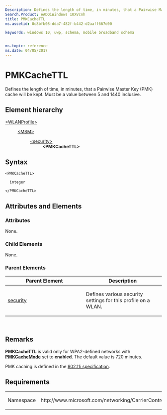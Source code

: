 ```yaml
---
Description: Defines the length of time, in minutes, that a Pairwise Master Key (PMK) cache will be kept.
Search.Product: eADQiWindows 10XVcnh
title: PMKCacheTTL
ms.assetid: 0c8bfb08-dda7-482f-b442-d2aaff667d00

keywords: windows 10, uwp, schema, mobile broadband schema


ms.topic: reference
ms.date: 04/05/2017
---
```


# PMKCacheTTL


Defines the length of time, in minutes, that a Pairwise Master Key (PMK) cache will be kept. Must be a value between 5 and 1440 inclusive.

## Element hierarchy

<dl>
<dt><a href="element-wlanprofile.md">&lt;WLANProfile&gt;</a></dt>
<dd>
<dl>
<dt><a href="element-msm.md">&lt;MSM&gt;</a></dt>
<dd>
<dl>
<dt><a href="element-security.md">&lt;security&gt;</a></dt>
<dd><b>&lt;PMKCacheTTL&gt;</b></dd>
</dl>
</dd>
</dl>
</dd>
</dl>

## Syntax

``` syntax
<PMKCacheTTL>

  integer

</PMKCacheTTL>
```

## Attributes and Elements


### Attributes

None.

### Child Elements

None.

### Parent Elements

<table>
<colgroup>
<col width="50%" />
<col width="50%" />
</colgroup>
<thead>
<tr class="header">
<th>Parent Element</th>
<th>Description</th>
</tr>
</thead>
<tbody>
<tr class="odd">
<td><a href="element-security.md">security</a> </td>
<td><p>Defines various security settings for this profile on a WLAN.</p></td>
</tr>
</tbody>
</table>

 

## Remarks

**PMKCacheTTL** is valid only for WPA2-defined networks with [**PMKCacheMode**](element-pmkcachemode.md) set to **enabled**. The default value is 720 minutes.

PMK caching is defined in the [802.11i specification](https://standards.ieee.org/getieee802/download/802.11i-2004.pdf).

## Requirements

<table>
<colgroup>
<col width="50%" />
<col width="50%" />
</colgroup>
<tbody>
<tr class="odd">
<td><p>Namespace</p></td>
<td><p>http://www.microsoft.com/networking/CarrierControl/WLAN/v1</p></td>
</tr>
</tbody>
</table>

 

 



